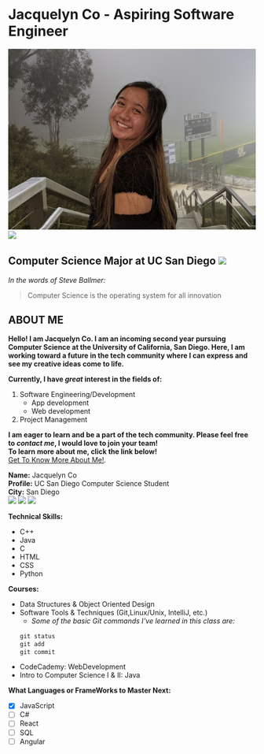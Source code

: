 # Jacquelyn Co  - Aspiring Software Engineer
![](/images/pfp.jpg)
<img src="pfp.jpg" height="200"/>

## Computer Science Major at UC San Diego ![](https://www.bth.se/wp-content/uploads/2015/09/AdobeStock_107797389-2560x1200.jpg)  
*In the words of Steve Ballmer:*
>Computer Science is the operating system for all innovation

## ABOUT ME
**Hello! I am Jacquelyn Co. I am an incoming second year pursuing Computer Science at the University of California, San Diego. Here, I am working toward a future in the tech community where I can express and see my creative ideas come to life.**

**Currently, I have _great_ interest in the fields of:** 

1. Software Engineering/Development 
     - App development 
     - Web development
2. Project Management 

**I am eager to learn and be a part of the tech community. Please feel free to _contact me_, I would love to join your team!  
To learn more about me, click the link below!**  
[Get To Know More About Me!](https://j2c0.github.io/JacquelynCo/).

**Name:** Jacquelyn Co  
**Profile:** UC San Diego Computer Science Student  
**City:** San Diego  
![](https://mk0edsource0y23p672y.kinstacdn.com/wp-content/uploads/2020/05/geisel-hr-1200x750.jpg)
![](https://images.fineartamerica.com/images/artworkimages/mediumlarge/2/flights-at-torrey-pines-gliderport-san-diego-alex-nikitsin.jpg)
![](https://cse.ucsd.edu/sites/cse.ucsd.edu/files/2018-07/DSC_5872.jpg)  

**Technical Skills:** 
- C++
- Java 
- C
- HTML
- CSS
- Python

**Courses:** 
- Data Structures & Object Oriented Design
- Software Tools & Techniques (Git,Linux/Unix, IntelliJ, etc.)
     - *Some of the basic Git commands I've learned in this class are:*
     ```
     git status
     git add
     git commit
     ``` 
- CodeCademy: WebDevelopment
- Intro to Computer Science I & II: Java

**What Languages or FrameWorks to Master Next:**
- [x] JavaScript
- [ ] C#
- [ ] React
- [ ] SQL
- [ ] Angular
